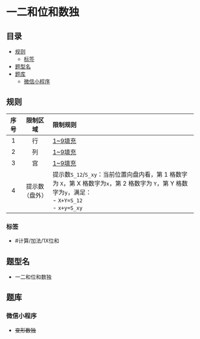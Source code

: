# 一二和位和数独
<!-- START doctoc generated TOC please keep comment here to allow auto update -->
<!-- DON'T EDIT THIS SECTION, INSTEAD RE-RUN doctoc TO UPDATE -->
## 目录

- [规则](#%E8%A7%84%E5%88%99)
  - [标签](#%E6%A0%87%E7%AD%BE)
- [题型名](#%E9%A2%98%E5%9E%8B%E5%90%8D)
- [题库](#%E9%A2%98%E5%BA%93)
  - [微信小程序](#%E5%BE%AE%E4%BF%A1%E5%B0%8F%E7%A8%8B%E5%BA%8F)

<!-- END doctoc generated TOC please keep comment here to allow auto update -->

## 规则

| 序号  |  限制区域   | 限制规则                                                                                                                  |
|:---:|:-------:|:----------------------------------------------------------------------------------------------------------------------|
|  1  |    行    | [1~9填充]                                                                                                               |
|  2  |    列    | [1~9填充]                                                                                                               |
|  3  |    宫    | [1~9填充]                                                                                                               |
|  4  | 提示数（盘外） | 提示数`S_12`/`S_xy`：当前位置向盘内看，第 1 格数字为 `X`，第 X 格数字为`x`，第 2 格数字为 `Y`，第 Y 格数字为`y`，满足： <br/> - `X+Y=S_12` <br/> - `x+y=S_xy` |

### 标签

- #计算/加法/1X位和

## 题型名

- 一二和位和数独

## 题库

### 微信小程序

- ~~变形数独~~

[1~9填充]: ../../../../rules.md#1to9填充
